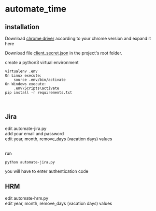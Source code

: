 # automate_time

## installation
Download [chrome driver](https://chromedriver.chromium.org/downloads) according to your chrome version and expand it here <br>

Download file [client_secret.json](https://drive.google.com/file/d/1TVpcSFdt_iXdBdi0jrSb8Ch52OGN0xGI/view?usp=share_link) in the project's root folder. 

create a python3 virtual environment <br>
``` 
virtualenv .env
On Linux execute:
    source .env/bin/activate
On Windows execute:
    .env\Scripts\activate
pip install -r requirements.txt
```
<br>


## Jira

edit automate-jira.py <br>
add your email and password <br>
edit year, month, remove_days (vacation days) values <br><br>

run
``` 
python automate-jira.py
```
you will have to enter authentication code<br>

## HRM

edit automate-hrm.py <br>
edit year, month, remove_days (vacation days) values <br><br>